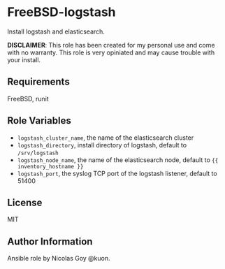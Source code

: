 FreeBSD-logstash
================

Install logstash and elasticsearch.


**DISCLAIMER**: This role has been created for my personal use and come with
no warranty. This role is very opiniated and may cause trouble with your install.



Requirements
------------

FreeBSD, runit

Role Variables
--------------


- `logstash_cluster_name`, the name of the elasticsearch cluster
- `logstash_directory`, install directory of logstash, default to `/srv/logstash` 
- `logstash_node_name`, the name of the elasticsearch node, default to `{{ inventory_hostname }}`
- `logstash_port`, the syslog TCP port of the logstash listener, default to 51400


License
-------

MIT

Author Information
------------------

Ansible role by Nicolas Goy @kuon.

